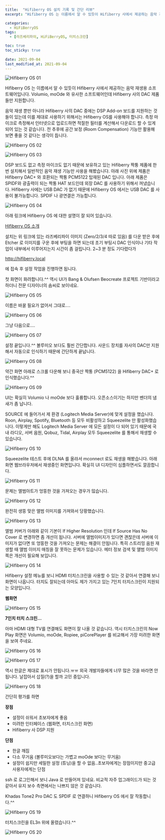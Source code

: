 ```yaml
---
title:  "Hifiberry OS 설치 기록 및 간단 리뷰"
excerpt: "Hifiberry OS 는 이름에서 알 수 있듯이 Hifiberry 사에서 제공하는 음악 재생용 소프트웨어입니다. Volumio, moOde 와 유사한 소프트웨어인데 Hifiberry 사의 DAC 제품들만 지원합니다.​"

categories:
  - HiFiBerryOS
tags:
  - [라즈베리파이, HiFiBerryOS, 터치스크린]

toc: true
toc_sticky: true
 
date: 2021-09-04
last_modified_at: 2021-09-04
---
```

![Hifiberry OS 01](/assets/images/hifiberry-os-01.png)

Hifiberry OS 는 이름에서 알 수 있듯이 Hifiberry 사에서 제공하는 음악 재생용 소프트웨어입니다. Volumio, moOde 와 유사한 소프트웨어인데 Hifiberry 사의 DAC 제품들만 지원합니다.​

음악 재생 뿐만 아니라 Hifiberry 사의 DAC 중에는 DSP Add-on 보드를 지원하는 것들이 있는데 이를 제대로 사용하기 위해서는 Hifiberry OS를 사용해야 합니다. 측정 마이크로 측정해서 인터넷으로 업로드하면 적절한 필터를 계산해서 다운로드 할 수 있게 되어 있는 것 같습니다. 전 추후에 공간 보정 (Room Compensation) 기능만 활용해 보면 좋을 것 같다는 생각이 듭니다. 

![Hifiberry OS 02](/assets/images/hifiberry-os-02.png)

![Hifiberry OS 03](/assets/images/hifiberry-os-03.png)

DSP 보드도 없고 측정 마이크도 없기 때문에 보유하고 있는 Hifiberry 짝퉁 제품에 한번 설치해서 일반적인 음악 재생 기능만 사용을 해봤습니다. 아래 사진 위에 제품은 Hifiberry DAC+ 와 호환되는 짝퉁 PCM5122 탑재된 DAC 입니다. 아래 제품은 SPIDF와 광출력이 되는 짝퉁 HAT 보드인데 외장 DAC 를 사용하기 위해서 꺼냈습니다. Hifiberry 사에는 USB DAC 가 없기 때문에 Hifiberry OS 에서는 USB DAC 를 사용이 불가능합니다. SPDIF 나 광연결은 가능합니다. 

![Hifiberry OS 04](/assets/images/hifiberry-os-04.jpg)

아래 링크에 Hifiberry OS 에 대한 설명이 잘 되어 있습니다.

​[Hifiberry OS 소개](https://www.hifiberry.com/hifiberryos)

설치는 위 링크에 있는 라즈베리파이 이미지 (Zero/2/3/4 따로 있음) 를 다운 받은 후에 Etcher 로 이미지를 구운 후에 부팅을 하면 되는데 초기 부팅시 DAC 인식이나 기타 작업이 내부에서 이루어지는지 시간이 좀 걸립니다. 2~3 분 정도 기다렸다가

​http://hifiberry.local 

에 접속 후 설정 작업을 진행하면 됩니다.

첫 화면이 화려합니다.^^ 역시 UI가 Bang & Olufsen Beocreate 프로젝트 기반이라고 하더니 전문 디자이너의 솜씨로 보이네요. 

![Hifiberry OS 05](/assets/images/hifiberry-os-05.png)

이름은 바꿀 필요가 없어서 그대로....

![Hifiberry OS 06](/assets/images/hifiberry-os-06.png)

그냥 다음으로....

![Hifiberry OS 07](/assets/images/hifiberry-os-07.png)

설정 끝입니다.^^ 볼루미오 보다도 훨씬 간단합니다. 사운드 장치를 자사의 DAC만 지원해서 자동으로 인식하기 때문에 간단하게 끝납니다. 

![Hifiberry OS 08](/assets/images/hifiberry-os-08.png)

약간 화면 아래로 스크롤 다운해 보니 중국산 짝퉁 (PCM5122) 을 Hifiberry DAC+ 로 인식했습니다.^^

![Hifiberry OS 09](/assets/images/hifiberry-os-09.png)

UI는 확실히 Volumio 나 moOde 보다 훌륭합니다. 오픈소스이기는 하지만 벤더의 냄새가 좀 납니다.​

SOURCE 에 들어가서 제 환경 (Logitech Media Server)에 맞게 설정을 했습니다. Roon, Airplay, Spotify, Bluetooth 등 모두 비활성하고 Squeezelite 만 활성화했습니다. 이렇게만 해도 Logitech Media Server 에 모든 설정이 다 되어 있기 때문에 국내 라디오, 서버 음원, Qobuz, Tidal, Airplay 모두 Squeezelite 를 통해서 재생할 수 있습니다.

![Hifiberry OS 10](/assets/images/hifiberry-os-10.png)

Squeezelite 테스트 후에 DLNA 를 올랴서 mconnect 로도 재생을 해봤습니다. 아래 화면 웹브라우저에서 재생중인 화면입니다. 확실히 UI 디자인이 심플하면서도 깔끔합니다.

![Hifiberry OS 11](/assets/images/hifiberry-os-11.png)

문제는 앨범아트가 엉뚱한 것을 가져오는 경우가 많습니다. 

![Hifiberry OS 12](/assets/images/hifiberry-os-12.png)

완전히 생뚱 맞은 앨범 이미지를 가져와서 당황했습니다.

![Hifiberry OS 13](/assets/images/hifiberry-os-13.png)

앨범 커버가 아래와 같이 기본이 If Higher Resolution 인데 If Source Has No Cover 로 변경하면 좀 개선이 됩니다. 서버에 앨범이미지가 있다면 괜찮은데 서버에 이미지가 없다면 또 엉뚱한 것을 가져오는 문제는 해결이 안됩니다. 특히 스트리밍 음원 재생할 때 앨범 이미지 매칭을 잘 못하는 문제가 있습니다. 메터 정보 검색 및 앨범 이미지쪽은 개선이 필요해 보입니다.

![Hifiberry OS 14](/assets/images/hifiberry-os-14.png)

Hifiberry 설정 메뉴를 보니 HDMI 터치스크린을 사용할 수 있는 것 같아서 연결해 보니 화면이 나옵니다. 터치도 잘되는데 아마도 제가 가지고 있는 7인치 터치스크린이 지원되는 모양입니다.

**웹화면**

![Hifiberry OS 15](/assets/images/hifiberry-os-15.png)

**7인치 터치 스크린...**

아마 HDMI 대형 TV를 연결해도 화면이 잘 나올 것 같습니다. 역시 터치스크린의 Now Play 화면은 Volumio, moOde, Ropiee, piCorePlayer 를 비교해서 가장 미려한 화면을 보여 주네요.

![Hifiberry OS 16](/assets/images/hifiberry-os-16.jpg)

![Hifiberry OS 17](/assets/images/hifiberry-os-17.jpg)

역시 한글은 제대로 표시가 안됩니다.ㅠㅠ 외국 개발자들에게 너무 많은 것을 바라면 안됩니다. 날잡아서 삽질(?)을 할까 고민 중입니다. 

![Hifiberry OS 18](/assets/images/hifiberry-os-18.jpg)

간단히 평가를 하면 

**장점**

* 설정이 쉬워서 초보자에게 좋음
* 미려한 인터페이스 (웹화면, 터치스크린 화면)
* Hifiberry 사 DSP 지원

**단점**

* 한글 깨짐
* 다소 무거움 (볼루미오보다는 가볍고 moOde 보다는 무거움)
* 설정이 쉽지만 세밀한 설정 (튜닝)을 할 수 없음..초보자에게는 장점이지만 중고급 사용자에게는 단점

ssh 로 로그인해서 보니 Java 로 만들어져 있네요. 비교적 자주 업그래이드가 되는 것 같아서 유지 보수 측면에서는 나쁘지 않은 것 같습니다.

Khadas Tone2 Pro DAC 도 SPDIF 로 연결하니 Hifiberry OS 에서 잘 작동합니다.^^

![Hifiberry OS 19](/assets/images/hifiberry-os-19.jpg)

터치스크린을 EL3n 위에 올렸습니다.^^

![Hifiberry OS 20](/assets/images/hifiberry-os-20.jpg)
